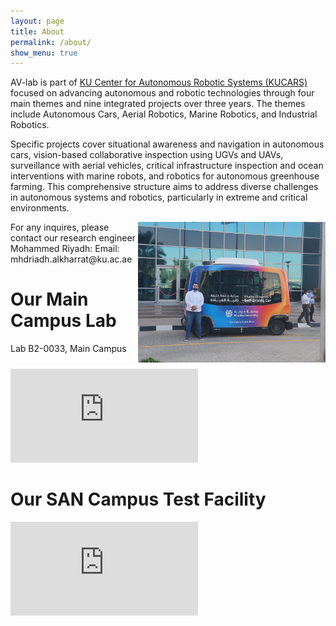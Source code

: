 ```yaml
---
layout: page
title: About
permalink: /about/
show_menu: true
---
```

AV-lab is part of  [KU Center for Autonomous Robotic Systems (KUCARS)](https://www.ku.ac.ae/kucars) focused on advancing autonomous and robotic technologies through four main themes and nine integrated projects over three years. The themes include Autonomous Cars, Aerial Robotics, Marine Robotics, and Industrial Robotics.


Specific projects cover situational awareness and navigation in autonomous cars, vision-based collaborative inspection using UGVs and UAVs, surveillance with aerial vehicles, critical infrastructure inspection and ocean interventions with marine robots, and robotics for autonomous greenhouse farming. This comprehensive structure aims to address diverse challenges in autonomous systems and robotics, particularly in extreme and critical environments.


<img src="/assets/img/eyad-av.jpg" width=300 class="img-right" />
For any inquires, please contact our research engineer Mohammed Riyadh:
Email: mhdriadh.alkharrat@ku.ac.ae



# Our Main Campus Lab

Lab B2-0033, Main Campus

<iframe src="https://www.google.com/maps/embed?pb=!1m18!1m12!1m3!1d232454.3459404653!2d54.131226539611795!3d24.447344928081886!2m3!1f0!2f0!3f0!3m2!1i1024!2i768!4f13.1!3m3!1m2!1s0x3e5e686120c31b23%3A0x5d25df2e9ffa142e!2sKhalifa%20University!5e0!3m2!1sen!2sae!4v1658386324220!5m2!1sen!2sae" style="border:0;" allowfullscreen="" loading="lazy" referrerpolicy="no-referrer-when-downgrade"></iframe>

# Our SAN Campus Test Facility
<iframe src="https://www.google.com/maps/embed?pb=!1m14!1m8!1m3!1d29062.311991762977!2d54.48664131685789!3d24.423396898780354!3m2!1i1024!2i768!4f13.1!3m3!1m2!1s0x3e5e43e774701f6b%3A0xd6c04bcea62eb533!2zMjTCsDI1JzA4LjUiTiA1NMKwMzAnMDMuOCJF!5e0!3m2!1sen!2sae!4v1658386693355!5m2!1sen!2sae" style="border:0;" allowfullscreen="" loading="lazy" referrerpolicy="no-referrer-when-downgrade"></iframe>



<style>
.logo{
    margin: 5px;
    width: 200px;
    float: right;
}
@media (max-width: 600px) {
    .img-right{
        float: none;
        display: block;
        margin-left: auto;
        margin-right: auto;
    }
    .logo{
        width: 30%;
    }
}
@media (min-width: 600px) {
    .img-right{
        float: right;
        clear: right;
        width: 300px;
        margin-bottom: 10px;
    }
    .logo{
        width: 150px;
    }
}
</style>
